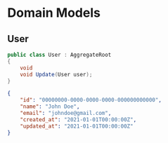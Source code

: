 # Domain Models

## User

```csharp
public class User : AggregateRoot
{
    void 
    void Update(User user);
}
```

```json
{
    "id": "00000000-0000-0000-0000-000000000000",
    "name": "John Doe",
    "email": "johndoe@gmail.com",
    "created_at": "2021-01-01T00:00:00Z",
    "updated_at": "2021-01-01T00:00:00Z"
}
```